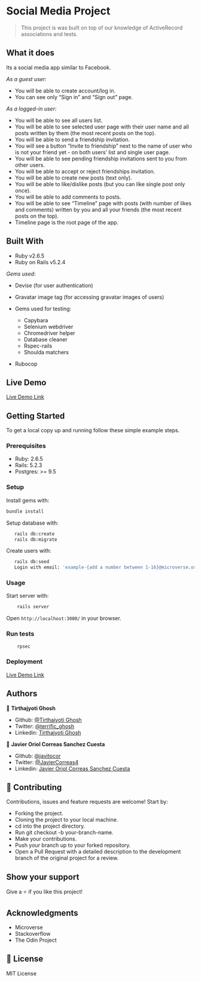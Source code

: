 # Social Media Project

> This project is was built on top of our knowledge of ActiveRecord associations and tests.

## What it does

Its a social media app similar to Facebook.

*As a guest user:*

- You will be able to create account/log in.
- You can see only “Sign in” and “Sign out” page.

*As a logged-in user:*

- You will be able to see all users list.
- You will be able to see selected user page with their user name and all posts written by them (the most recent posts on the top).
- You will be able to send a friendship invitation.
- You will see a button “Invite to friendship” next to the name of user who is not your friend yet - on both users’ list and single user page.
- You will be able to see pending friendship invitations sent to you from other users.
- You will be able to accept or reject friendships invitation.
- You will be able to create new posts (text only).
- You will be able to like/dislike posts (but you can like single post only once).
- You will be able to add comments to posts.
- You will be able to see “Timeline” page with posts (with number of likes and comments) written by you and all your friends (the most recent posts on the top).
- Timeline page is the root page of the app.

## Built With

- Ruby v2.6.5
- Ruby on Rails v5.2.4

*Gems used:*

- Devise (for user authentication)
- Gravatar image tag (for accessing gravatar images of users)
- Gems used for testing:
  - Capybara
  - Selenium webdriver
  - Chromedriver helper
  - Database cleaner
  - Rspec-rails
  - Shoulda matchers

- Rubocop

## Live Demo

[Live Demo Link](https://protected-meadow-84976.herokuapp.com/users/sign_in)

## Getting Started

To get a local copy up and running follow these simple example steps.

### Prerequisites

- Ruby: 2.6.5
- Rails: 5.2.3
- Postgres: >= 9.5

### Setup

Install gems with:

``` bash
bundle install
```

Setup database with:

``` bash
   rails db:create
   rails db:migrate
```

Create users with:

``` bash
   rails db:seed
   Login with email: 'example-{add a number between 1-16}@microverse.org', and password:'password'
```

### Usage

Start server with:

``` bash
    rails server
```

Open `http://localhost:3000/` in your browser.

### Run tests

``` bash
    rpsec
```

### Deployment

[Live Demo Link](https://protected-meadow-84976.herokuapp.com/users/sign_in)

## Authors

👤 **Tirthajyoti Ghosh**

- Github: [@Tirthajyoti Ghosh](https://github.com/tirthajyoti-ghosh)
- Twitter: [@terrific_ghosh](https://twitter.com/terrific_ghosh)
- Linkedin: [Tirthajyoti Ghosh](https://www.linkedin.com/in/tirthajyoti-ghosh-370544199/)

👤 **Javier Oriol Correas Sanchez Cuesta**

- Github: [@javitocor](https://github.com/javitocor)
- Twitter: [@JavierCorreas4](https://twitter.com/JavierCorreas4)
- Linkedin: [Javier Oriol Correas Sanchez Cuesta](https://www.linkedin.com/in/javier-correas-sanchez-cuesta-15289482/)

## 🤝 Contributing

Contributions, issues and feature requests are welcome! Start by:

- Forking the project.
- Cloning the project to your local machine.
- cd into the project directory.
- Run git checkout -b your-branch-name.
- Make your contributions.
- Push your branch up to your forked repository.
- Open a Pull Request with a detailed description to the development branch of the original project for a review.

## Show your support

Give a ⭐️ if you like this project!

## Acknowledgments

- Microverse
- Stackoverflow
- The Odin Project

## 📝 License

MIT License

